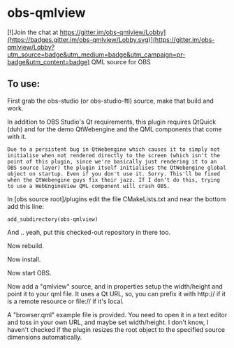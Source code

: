 # obs-qmlview

[![Join the chat at https://gitter.im/obs-qmlview/Lobby](https://badges.gitter.im/obs-qmlview/Lobby.svg)](https://gitter.im/obs-qmlview/Lobby?utm_source=badge&utm_medium=badge&utm_campaign=pr-badge&utm_content=badge)
QML source for OBS

## To use:

First grab the obs-studio (or obs-studio-ftl) source, make that build and work.

In addition to OBS Studio's Qt requirements, this plugin requires QtQuick (duh) and for the demo QtWebengine and the QML components that come with it.

```Due to a persistent bug in QtWebengine which causes it to simply not initialise when not rendered directly to the screen (which isn't the point of this plugin, since we're basically just rendering it to an OBS source layer) the plugin itself initialises the QtWebengine global object on startup. Even if you don't use it. Sorry. This'll be fixed when the QtWebengine guys fix their jazz. If I don't do this, trying to use a WebEngineView QML component will crash OBS.```

In [obs source root]/plugins edit the file CMakeLists.txt and near the bottom add this line:

```
add_subdirectory(obs-qmlview)
```

And .. yeah, put this checked-out repository in there too.

Now rebuild.

Now install.

Now start OBS.

Now add a "qmlview" source, and in properties setup the width/height and point it to your qml file.  It uses a Qt URL, so, you can prefix it with http:// if it is a remote resource or file:// if it's local.

A "browser.qml" example file is provided. You need to open it in a text editor and toss in your own URL, and maybe set width/height. I don't know, I haven't checked if the plugin resizes the root object to the specified source dimensions automatically.

